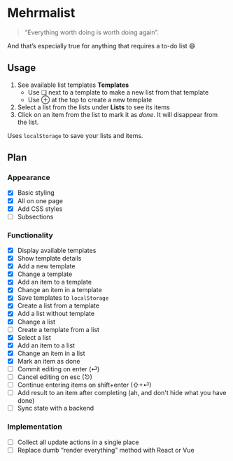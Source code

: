 # Mehrmalist

> “Everything worth doing is worth doing again”. 

And that’s especially true for anything that requires a to-do list 😄


## Usage

1. See available list templates **Templates**
	* Use ❏ next to a template to make a new list from that template
	* Use ⊕ at the top to create a new template 
2. Select a list from the lists under **Lists** to see its items
3. Click on an item from the list to mark it as _done_. It will disappear from the list.

Uses `localStorage` to save your lists and items.

## Plan

### Appearance

- [x] Basic styling
- [x] All on one page
- [x] Add CSS styles
- [ ] Subsections

### Functionality

- [x] Display available templates
- [x] Show template details
- [x] Add a new template
- [x] Change a template
- [x] Add an item to a template
- [x] Change an item in a template
- [x] Save templates to `localStorage`
- [x] Create a list from a template
- [x] Add a list without template
- [x] Change a list
- [ ] Create a template from a list
- [x] Select a list
- [x] Add an item to a list
- [x] Change an item in a list
- [x] Mark an item as done
- [ ] Commit editing on enter (⏎)
- [ ] Cancel editing on esc (⎋)
- [ ] Continue entering items on shift+enter (⇧+⏎)
- [ ] Add result to an item after completing (ah, and don't hide what you have done)
- [ ] Sync state with a backend

### Implementation

- [ ] Collect all update actions in a single place
- [ ] Replace dumb “render everything” method with React or Vue
